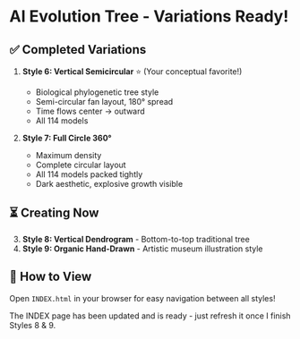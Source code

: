 # AI Evolution Tree - Variations Ready!

## ✅ Completed Variations

1. **Style 6: Vertical Semicircular** ⭐ (Your conceptual favorite!)
   - Biological phylogenetic tree style
   - Semi-circular fan layout, 180° spread
   - Time flows center → outward
   - All 114 models

2. **Style 7: Full Circle 360°**
   - Maximum density
   - Complete circular layout
   - All 114 models packed tightly
   - Dark aesthetic, explosive growth visible

## ⏳ Creating Now

3. **Style 8: Vertical Dendrogram** - Bottom-to-top traditional tree
4. **Style 9: Organic Hand-Drawn** - Artistic museum illustration style

## 📂 How to View

Open `INDEX.html` in your browser for easy navigation between all styles!

The INDEX page has been updated and is ready - just refresh it once I finish Styles 8 & 9.
